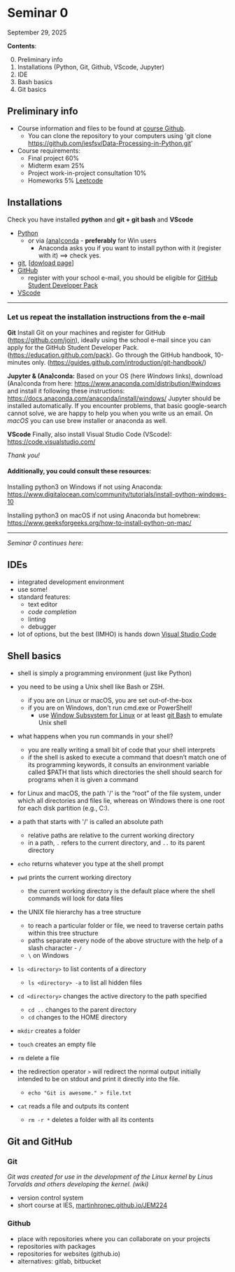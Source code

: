 # Seminar 0

September 29, 2025

**Contents**:

0. Preliminary info
1. Installations (Python, Git, Github, VScode, Jupyter)
2. IDE
3. Bash basics
4. Git basics

## Preliminary info

- Course information and files to be found at [course Github](https://github.com/iesfsv/Data-Processing-in-Python/blob/main/README.md).
  - You can clone the repository to your computers using 'git clone https://github.com/iesfsv/Data-Processing-in-Python.git'
- Course requirements:
  - Final project 60%
  - Midterm exam 25%
  - Project work-in-project consultation 10%
  - Homeworks 5% [Leetcode](https://leetcode.com/problemset/)

## Installations

Check you have installed **python** and **git + git bash** and **VScode**
- [Python](https://www.python.org/downloads/)
  - or via [(ana)conda](https://docs.anaconda.com/anaconda/install/index.html) - **preferably** for Win users
    - Anaconda asks you if you want to install python with it (register with it) ⟹ check yes.
- [git](https://git-scm.com/book/en/v2/Getting-Started-Installing-Git), [[dowload page](https://git-scm.com/downloads)]
- [GitHub](https://github.com/)
  - register with your school e-mail, you should be eligible for [GitHub Student Developer Pack](https://education.github.com/pack)
- [VScode](https://code.visualstudio.com/download)
------

### Let us repeat the installation instructions from the e-mail

**Git**
Install Git on your machines and register for GitHub (https://github.com/join), ideally using the school e-mail since you can apply for the GitHub Student Developer Pack. (https://education.github.com/pack).
Go through the GitHub handbook, 10-minutes only. (https://guides.github.com/introduction/git-handbook/)

**Jupyter & (Ana)conda:**
Based on your OS (here *Windows* links), download (Ana)conda from here:
https://www.anaconda.com/distribution/#windows
and install it following these instructions:
https://docs.anaconda.com/anaconda/install/windows/
Jupyter should be installed automatically. If you encounter problems, that basic google-search cannot solve, we are happy to help you when you write us an email.
On *macOS* you can use brew installer or anaconda as well.

**VScode**
Finally, also install Visual Studio Code (VScode): https://code.visualstudio.com/

*Thank you!*

#### Additionally, you could consult these resources:

Installing python3 on Windows if not using Anaconda:
https://www.digitalocean.com/community/tutorials/install-python-windows-10

Installing python3 on macOS if not using Anaconda but homebrew:
https://www.geeksforgeeks.org/how-to-install-python-on-mac/

------

*Seminar 0 continues here:*

## IDEs

- integrated development environment
- use some!
- standard features:
  - text editor
  - _code completion_
  - linting
  - debugger
- lot of options, but the best (IMHO) is hands down [Visual Studio Code](https://code.visualstudio.com)

## Shell basics

- shell is simply a programming environment (just like Python)

- you need to be using a Unix shell like Bash or ZSH.

  - if you are on Linux or macOS, you are set out-of-the-box
  - if you are on Windows, don't run cmd.exe or PowerShell!
    - use [Window Subsystem for Linux](https://learn.microsoft.com/en-us/windows/wsl/) or at least [git Bash](https://gitforwindows.org/) to emulate Unix shell

- what happens when you run commands in your shell?

  - you are really writing a small bit of code that your shell interprets
  - if the shell is asked to execute a command that doesn’t match one of its programming keywords, it consults an environment variable called $PATH that lists which directories the shell should search for programs when it is given a command

- for Linux and macOS, the path '/' is the “root” of the file system, under which all directories and files lie, whereas on Windows there is one root for each disk partition (e.g., C:\).
- a path that starts with '/' is called an absolute path

  - relative paths are relative to the current working directory
  - in a path, `.` refers to the current directory, and `..` to its parent directory

- `echo` returns whatever you type at the shell prompt

- `pwd` prints the current working directory
  - the current working directory is the default place where the shell commands will look for data files
- the UNIX file hierarchy has a tree structure

  - to reach a particular folder or file, we need to traverse certain paths within this tree structure
  - paths separate every node of the above structure with the help of a slash character - `/`
  - `\` on Windows

- `ls <directory>` to list contents of a directory
  - `ls <directory> -a` to list all hidden files
- `cd <directory>` changes the active directory to the path specified

  - `cd ..` changes to the parent directory
  - `cd` changes to the HOME directory

- `mkdir` creates a folder
- `touch` creates an empty file
- `rm` delete a file

- the redirection operator `>` will redirect the normal output initially intended to be on stdout and print it directly into the file.

  - `echo "Git is awesome." > file.txt`

- `cat` reads a file and outputs its content

  - `rm -r *` deletes a folder with all its contents

## Git and GitHub

### Git

*Git was created for use in the development of the Linux kernel by Linus Torvalds and others developing the kernel. (wiki)*

- version control system
- short course at IES, [martinhronec.github.io/JEM224](http://martinhronec.github.io/JEM224)

### Github

- place with repositories where you can collaborate on your projects
- repositories with packages
- repositories for websites (github.io)
- alternatives: gitlab, bitbucket
